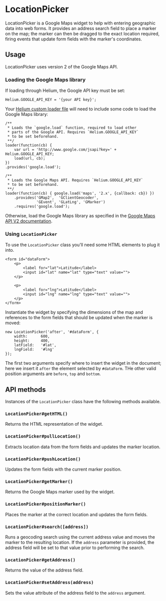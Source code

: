 LocationPicker
==============

LocationPicker is a Google Maps widget to help with entering geographic data
into web forms. It provides an address search field to place a marker on the
map; the marker can then be dragged to the exact location required, firing
events that update form fields with the marker's coordinates.


Usage
-----

LocationPicker uses version 2 of the Google Maps API.

### Loading the Google Maps library

If loading through Helium, the Google API key must be set:

    Helium.GOOGLE_API_KEY = '{your API key}';

Your [Helium custom loader file][helium] will need to include some code to load
the Google Maps library:

    /**
     * Loads the `google.load` function, required to load other
     * parts of the Google API. Requires `Helium.GOOGLE_API_KEY`
     * to be set beforehand.
     **/
    loader(function(cb) {
        var url = 'http://www.google.com/jsapi?key=' + Helium.GOOGLE_API_KEY;
        load(url, cb);
    })
    .provides('google.load');
    
    /**
     * Loads the Google Maps API. Requires `Helium.GOOGLE_API_KEY`
     * to be set beforehand.
     **/
    loader(function(cb) { google.load('maps', '2.x', {callback: cb}) })
        .provides('GMap2',  'GClientGeocoder',
                  'GEvent', 'GLatLng', 'GMarker')
        .requires('google.load');

Otherwise, load the Google Maps library as specified in the
[Google Maps API V2 documentation][gmap2docs].

### Using `LocationPicker`

To use the `LocationPicker` class you'll need some HTML elements to plug it
into.

    <form id="dataForm">
        <p>
            <label for="lat">Latitude</label>
            <input id="lat" name="lat" type="text" value="">
        </p>
        
        <p>
            <label for="lng">Latitude</label>
            <input id="lng" name="lng" type="text" value="">
        </p>
    </form>

Instantiate the widget by specifying the dimensions of the map and references to the
form fields that should be updated when the marker is moved:

    new LocationPicker('after', '#dataForm', {
        width:      600,
        height:     400,
        latField:   '#lat',
        lngField:   '#lng'
    });

The first two arguments specify where to insert the widget in the document;
here we insert it `after` the element selected by `#dataForm`. THe other valid
position arguments are `before`, `top` and `bottom`.

  [helium]:    http://github.com/othermedia/helium
  [gmap2docs]: http://code.google.com/apis/maps/documentation/javascript/v2/index.html


API methods
-----------

Instances of the `LocationPicker` class have the following methods available.

### `LocationPicker#getHTML()`

Returns the HTML representation of the widget.

### `LocationPicker#pullLocation()`

Extracts location data from the form fields and updates the marker location.

### `LocationPicker#pushLocation()`

Updates the form fields with the current marker position.

### `LocationPicker#getMarker()`

Returns the Google Maps marker used by the widget.

### `LocationPicker#positionMarker()`

Places the marker at the correct location and updates the form fields.

### `LocationPicker#search([address])`

Runs a geocoding search using the current address value and moves the marker to
the resulting location. If the `address` parameter is provided, the address
field will be set to that value prior to performing the search.

### `LocationPicker#getAddress()`

Returns the value of the address field.

### `LocationPicker#setAddress(address)`

Sets the value attribute of the address field to the `address` argument.
